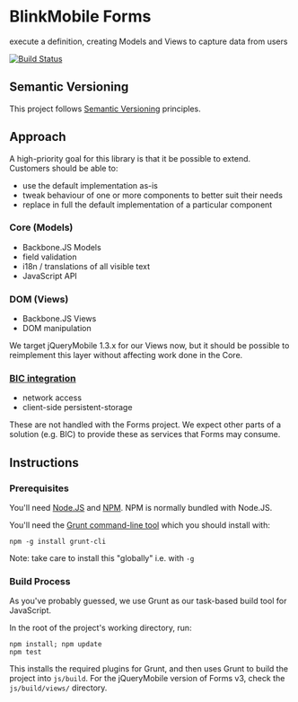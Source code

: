 # BlinkMobile Forms

execute a definition, creating Models and Views to capture data from users

[![Build Status](https://travis-ci.org/blinkmobile/forms.png)](https://travis-ci.org/blinkmobile/forms)


## Semantic Versioning

This project follows [Semantic Versioning](http://semver.org/) principles.


## Approach

A high-priority goal for this library is that it be possible to extend.
Customers should be able to:

- use the default implementation as-is
- tweak behaviour of one or more components to better suit their needs
- replace in full the default implementation of a particular component


### Core (Models)

- Backbone.JS Models
- field validation
- i18n / translations of all visible text
- JavaScript API


### DOM (Views)

- Backbone.JS Views
- DOM manipulation

We target jQueryMobile 1.3.x for our Views now, but it should be possible to
reimplement this layer without affecting work done in the Core.


### [BIC integration](BIC.md)

- network access
- client-side persistent-storage

These are not handled with the Forms project. We expect other parts of a
solution (e.g. BIC) to provide these as services that Forms may consume.


## Instructions


### Prerequisites

You'll need [Node.JS](nodejs.org) and [NPM](npmjs.org). NPM is normally
bundled with Node.JS.

You'll need the [Grunt command-line tool](gruntjs.com) which you should
install with:

    npm -g install grunt-cli

Note: take care to install this "globally" i.e. with `-g`


### Build Process

As you've probably guessed, we use Grunt as our task-based build tool
for JavaScript.

In the root of the project's working directory, run:

    npm install; npm update
    npm test

This installs the required plugins for Grunt, and then uses Grunt to
build the project into `js/build`. For the jQueryMobile version of Forms v3,
check the `js/build/views/` directory.

